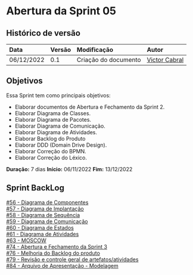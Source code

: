 # Abertura da Sprint 05

## Histórico de versão

| **Data**   | **Versão** | **Modificação**       | **Autor**                                            |
| :--------- | :--------- | :-------------------  | :--------------------------------------------------- |
| 06/12/2022 | 0.1        | Criação do documento  | [Victor Cabral](https://github.com/victordscabral)   |

## Objetivos

Essa Sprint tem como principais objetivos:

- Elaborar documentos de Abertura e Fechamento da Sprint 2.
- Elaborar Diagrama de Classes.
- Elaborar Diagrama de Pacotes.
- Elaborar Diagrama de Comunicação.
- Elaborar Diagrama de Atividades.
- Elaborar Backlog do Produto
- Elaborar DDD (Domain Drive Design).
- Elaborar Correção do BPMN.
- Elaborar Correção do Léxico.

**Duração:** 7 dias
**Início:** 06/11/2022
**Fim:** 13/12/2022

## Sprint BackLog

[#56 - Diagrama de Componentes](https://github.com/UnBArqDsw2022-2/2022.2_G4_IDotPet/issues/56)
<br>
[#57 - Diagrama de Implantação](https://github.com/UnBArqDsw2022-2/2022.2_G4_IDotPet/issues/57)
<br>
[#58 - Diagrama de Sequência](https://github.com/UnBArqDsw2022-2/2022.2_G4_IDotPet/issues/58)
<br>
[#59 - Diagrama de Comunicação](https://github.com/UnBArqDsw2022-2/2022.2_G4_IDotPet/issues/59)
<br>
[#60 - Diagrama de Estados](https://github.com/UnBArqDsw2022-2/2022.2_G4_IDotPet/issues/60)
<br>
[#61 - Diagrama de Atividades](https://github.com/UnBArqDsw2022-2/2022.2_G4_IDotPet/issues/61)
<br>
[#63 - MOSCOW](https://github.com/UnBArqDsw2022-2/2022.2_G4_IDotPet/issues/63)
<br>
[#74 - Abertura e Fechamento da Sprint 3](https://github.com/UnBArqDsw2022-2/2022.2_G4_IDotPet/issues/74)
<br>
[#76 - Melhoria do Backlog do produto](https://github.com/UnBArqDsw2022-2/2022.2_G4_IDotPet/issues/76)
<br>
[#79 - Revisão e controle geral de artefatos/atividades](https://github.com/UnBArqDsw2022-2/2022.2_G4_IDotPet/issues/79)
<br>
[#84 - Arquivo de Apresentação - Modelagem](https://github.com/UnBArqDsw2022-2/2022.2_G4_IDotPet/issues/84)